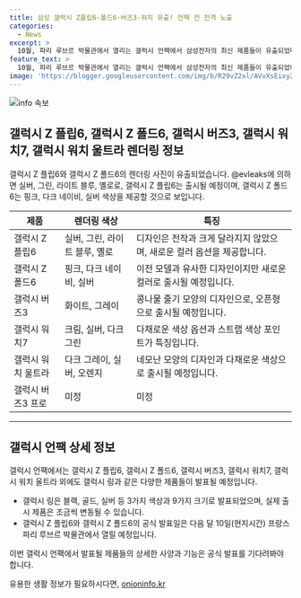 ```yaml
---
title: 삼성 갤럭시 Z플립6·폴드6·버즈3·워치 유출! 언팩 전 전격 노출
categories:
  - News
excerpt: >
  10월, 파리 루브르 박물관에서 열리는 갤럭시 언팩에서 삼성전자의 최신 제품들이 유출되었다. 새로운 폴더블 스마트폰인 갤럭시 Z 플립6, 갤럭시 Z 폴드6뿐만 아니라 갤럭시 버즈3, 갤럭시 워치7, 갤럭시 워치 울트라의 렌더링 사진도 공개되었다. 신제품들은 기존 모델과는 다소 변화가 없어 보이지만, 다채로운 색상으로 출시될 예정이다. 또한, 이번 행사에서는 스마트 반지 갤럭시 링 또한 선보일 예정이라고 한다.
feature_text: >
  10월, 파리 루브르 박물관에서 열리는 갤럭시 언팩에서 삼성전자의 최신 제품들이 유출되었다. 새로운 폴더블 스마트폰인 갤럭시 Z 플립6, 갤럭시 Z 폴드6뿐만 아니라 갤럭시 버즈3, 갤럭시 워치7, 갤럭시 워치 울트라의 렌더링 사진도 공개되었다. 신제품들은 기존 모델과는 다소 변화가 없어 보이지만, 다채로운 색상으로 출시될 예정이다. 또한, 이번 행사에서는 스마트 반지 갤럭시 링 또한 선보일 예정이라고 한다.
image: 'https://blogger.googleusercontent.com/img/b/R29vZ2xl/AVvXsEixyZcFfHzMRdzZMjFBmAUKJYCLCGyLL1o632UiGVXcaFdKo_bkvkuCioo0uUKlGfBVcT3P84aROyZIXSBEx3Aw5nCQ3pTgDom1WDC4m8eifvWiAmWEEVb4x6G_l8C0QH225ldMjyaFvpxGEBGNO37VmDTDMHGhJPq73UglMfDca1-0aw/s1600/blogspot.png'
---
```


<p><img src="https://blogger.googleusercontent.com/img/b/R29vZ2xl/AVvXsEixyZcFfHzMRdzZMjFBmAUKJYCLCGyLL1o632UiGVXcaFdKo_bkvkuCioo0uUKlGfBVcT3P84aROyZIXSBEx3Aw5nCQ3pTgDom1WDC4m8eifvWiAmWEEVb4x6G_l8C0QH225ldMjyaFvpxGEBGNO37VmDTDMHGhJPq73UglMfDca1-0aw/s1600/blogspot.png" alt="info 속보" /></p>

<h2 data-ke-size="size26">갤럭시 Z 플립6, 갤럭시 Z 폴드6, 갤럭시 버즈3, 갤럭시 워치7, 갤럭시 워치 울트라 렌더링 정보</h2>

<p data-ke-size="size16">갤럭시 Z 플립6와 갤럭시 Z 폴드6의 렌더링 사진이 유출되었습니다. @evleaks에 의하면 실버, 그린, 라이트 블루, 옐로로, 갤럭시 Z 플립6는 출시될 예정이며, 갤럭시 Z 폴드6는 핑크, 다크 네이비, 실버 색상을 제공할 것으로 보입니다.</p>

<table>
<thead>
<tr>
<th>제품</th>
<th>렌더링 색상</th>
<th>특징</th>
</tr>
</thead>
<tbody>
<tr>
<td>갤럭시 Z 플립6</td>
<td>실버, 그린, 라이트 블루, 옐로</td>
<td>디자인은 전작과 크게 달라지지 않았으며, 새로운 컬러 옵션을 제공합니다.</td>
</tr>
<tr>
<td>갤럭시 Z 폴드6</td>
<td>핑크, 다크 네이비, 실버</td>
<td>이전 모델과 유사한 디자인이지만 새로운 컬러로 출시될 예정입니다.</td>
</tr>
<tr>
<td>갤럭시 버즈3</td>
<td>화이트, 그레이</td>
<td>콩나물 줄기 모양의 디자인으로, 오픈형으로 출시될 예정입니다.</td>
</tr>
<tr>
<td>갤럭시 워치7</td>
<td>크림, 실버, 다크 그린</td>
<td>다채로운 색상 옵션과 스트랩 색상 포인트가 특징입니다.</td>
</tr>
<tr>
<td>갤럭시 워치 울트라</td>
<td>다크 그레이, 실버, 오렌지</td>
<td>네모난 모양의 디자인과 다채로운 색상으로 출시될 예정입니다.</td>
</tr>
<tr>
<td>갤럭시 버즈3 프로</td>
<td>미정</td>
<td>미정</td>
</tr>
</tbody>
</table>

<hr>

<h2 data-ke-size="size26">갤럭시 언팩 상세 정보</h2>

<p data-ke-size="size16">갤럭시 언팩에서는 갤럭시 Z 플립6, 갤럭시 Z 폴드6, 갤럭시 버즈3, 갤럭시 워치7, 갤럭시 워치 울트라 외에도 갤럭시 링과 같은 다양한 제품들이 발표될 예정입니다.</p>

<ul>
<li>갤럭시 링은 블랙, 골드, 실버 등 3가지 색상과 9가지 크기로 발표되었으며, 실제 출시 제품은 조금씩 변동될 수 있습니다.</li>
<li>갤럭시 Z 플립6와 갤럭시 Z 폴드6의 공식 발표일은 다음 달 10일(현지시간) 프랑스 파리 루브르 박물관에서 열릴 예정입니다.</li>
</ul>

<p data-ke-size="size16">이번 갤럭시 언팩에서 발표될 제품들의 상세한 사양과 기능은 공식 발표를 기다려봐야 합니다.</p>
유용한 생활 정보가 필요하시다면, <a href="https://onioninfo.kr" rel="dofollow">onioninfo.kr</a>


